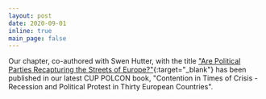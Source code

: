 ```yaml
---
layout: post
date: 2020-09-01
inline: true
main_page: false
---
```


Our chapter, co-authored with Swen Hutter, with the title ["Are Political Parties Recapturing the Streets of Europe?"](https://www.cambridge.org/core/books/contention-in-times-of-crisis/are-political-parties-recapturing-the-streets-of-europe/77B2763B57FBFA75957123829618CAA0){:target="_blank"} has been published in our latest CUP POLCON book, "Contention in Times of Crisis - Recession and Political Protest in Thirty European Countries".
